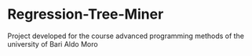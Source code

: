 # Regression-Tree-Miner
Project developed for the course advanced programming methods of the university of Bari Aldo Moro
